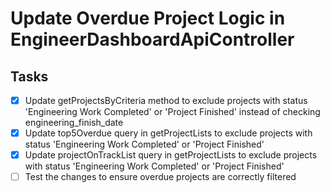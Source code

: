 # Update Overdue Project Logic in EngineerDashboardApiController

## Tasks

-   [x] Update getProjectsByCriteria method to exclude projects with status 'Engineering Work Completed' or 'Project Finished' instead of checking engineering_finish_date
-   [x] Update top5Overdue query in getProjectLists to exclude projects with status 'Engineering Work Completed' or 'Project Finished'
-   [x] Update projectOnTrackList query in getProjectLists to exclude projects with status 'Engineering Work Completed' or 'Project Finished'
-   [ ] Test the changes to ensure overdue projects are correctly filtered

